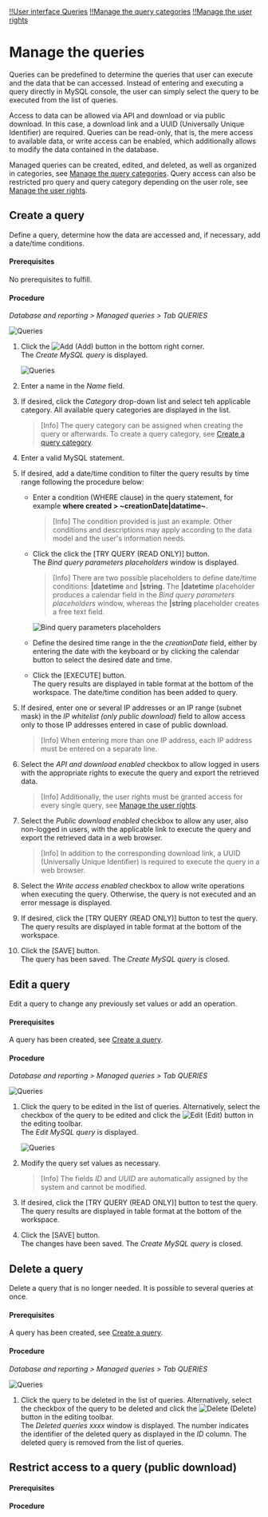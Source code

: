 [!!User interface Queries](../UserInterface/01a_Queries.md)
[!!Manage the query categories](./02_ManageQueryCategories.md)
[!!Manage the user rights](./05_ManageUserRights.md)

# Manage the queries

Queries can be predefined to determine the queries that user can execute and the data that be can accessed. Instead of entering and executing a query directly in MySQL console, the user can simply select the query to be executed from the list of queries. 

Access to data can be allowed via API and download or via public download. In this case, a download link and a UUID (Universally Unique Identifier) are required. Queries can be read-only, that is, the mere access to available data, or write access can be enabled, which additionally allows to modify the data contained in the database. 

Managed queries can be created, edited, and deleted, as well as organized in categories, see [Manage the query categories](./02_ManageQueryCategories.md). Query access can also be restricted pro query and query category depending on the user role, see [Manage the user rights](./05_ManageUserRights.md).


## Create a query

Define a query, determine how the data are accessed and, if necessary, add a date/time conditions.

#### Prerequisites 

No prerequisites to fulfill.

#### Procedure

*Database and reporting > Managed queries > Tab QUERIES*

![Queries](../../Assets/Screenshots/DatabaseAndReporting/ManagedQueries/Queries/Queries.png "[Queries]")


1. Click the ![Add](../../Assets/Icons/Plus01.png "[Add]") (Add) button in the bottom right corner.  
    The *Create MySQL query* is displayed.

    ![Queries](../../Assets/Screenshots/DatabaseAndReporting/ManagedQueries/Queries/CreateQuery.png "[Queries]")

2. Enter a name in the *Name* field.

3. If desired, click the *Category* drop-down list and select teh applicable category. All available query categories are displayed in the list. 
    > [Info] The query category can be assigned when creating the query or afterwards. To create a query category, see [Create a query category](01_ManageQueries.md#create-a-query-category).  

4. Enter a valid MySQL statement.  
    
5. If desired, add a date/time condition to filter the query    results by time range following the procedure below:
      
    - Enter a condition (WHERE clause) in the query statement, for example **where created > ~creationDate|datatime~**. 
        > [Info] The condition provided is just an example. Other conditions and descriptions may apply according to the data model and the user's information needs.

    - Click the click the [TRY QUERY (READ ONLY)] button.   
        The *Bind query parameters placeholders* window is displayed.
        > [Info] There are two possible placeholders to define date/time conditions: **|datetime** and **|string**. The **|datetime** placeholder produces a calendar field in the *Bind query parameters placeholders* window, whereas the **|string** placeholder creates a free text field.

        ![Bind query parameters placeholders](../../Assets/Screenshots/DatabaseAndReporting/ManagedQueries/Queries/BindQueryParamsPlaceholders.png "[Bind query parameters placeholders]")

    - Define the desired time range in the the *creationDate* field, either by entering the date with the keyboard or by clicking the calendar button to select the desired date and time. 

    - Click the [EXECUTE] button.   
        The query results are displayed in table format at the bottom of the workspace. The date/time condition has been added to query.

[comment]: <> (ETL use enabled vorest ignorieren, laut JS)

5. If desired, enter one or several IP addresses or an IP range (subnet mask) in the *IP whitelist (only public download)* field to allow access only to those IP addresses entered in case of public download.  
    > [Info] When entering more than one IP address, each IP address must be entered on a separate line. 

6. Select the *API and download enabled* checkbox to allow logged in users with the appropriate rights to execute the query and export the retrieved data.
    > [Info] Additionally, the user rights must be granted access for every single query, see [Manage the user rights](./05_ManageUserRights.md).

[comment]: <> (Evtl. Link updaten, wenn relevanter Unterkapitel definiert wird)

7. Select the *Public download enabled* checkbox to allow any user, also non-logged in users, with the applicable link to execute the query and export the retrieved data in a web browser. 
    > [Info] In addition to the corresponding download link, a UUID (Universally Unique Identifier) is required to execute the query in a web browser.

8. Select the *Write access enabled* checkbox to allow write operations when executing the query. Otherwise, the query is not executed and an error message is displayed.

9. If desired, click the [TRY QUERY (READ ONLY)] button to test the query.  
  The query results are displayed in table format at the bottom of the workspace.

10. Click the [SAVE] button.  
  The query has been saved. The *Create MySQL query* is closed.


## Edit a query

Edit a query to change any previously set values or add an operation.

#### Prerequisites 

A query has been created, see [Create a query](#create-a-query).

#### Procedure

*Database and reporting > Managed queries > Tab QUERIES*

![Queries](../../Assets/Screenshots/DatabaseAndReporting/ManagedQueries/Queries/Queries.png "[Queries]")


1. Click the query to be edited in the list of queries. Alternatively, select the checkbox of the query to be edited and click the ![Edit](../../Assets/Icons/Edit01.png) (Edit) button in the editing toolbar.  
    The *Edit MySQL query* is displayed.

    ![Queries](../../Assets/Screenshots/DatabaseAndReporting/ManagedQueries/Queries/EditQuery.png "[Queries]")

2. Modify the query set values as necessary.
    > [Info] The fields *ID* and *UUID* are automatically assigned by the system and cannot be modified.

3. If desired, click the [TRY QUERY (READ ONLY)] button to test the query.  
  The query results are displayed in table format at the bottom of the workspace.

4. Click the [SAVE] button.  
  The changes have been saved. The *Create MySQL query* is closed. 


## Delete a query

Delete a query that is no longer needed. It is possible to several queries at once.  

#### Prerequisites 

A query has been created, see [Create a query](#create-a-query).

#### Procedure

*Database and reporting > Managed queries > Tab QUERIES*

![Queries](../../Assets/Screenshots/DatabaseAndReporting/ManagedQueries/Queries/Queries.png "[Queries]")


1. Click the query to be deleted in the list of queries. Alternatively, select the checkbox of the query to be deleted and click the ![Delete](../../Assets/Icons/Trash03.png) (Delete) button in the editing toolbar.  
    The *Deleted queries xxxx* window is displayed. The number indicates the identifier of the deleted query as displayed in the *ID* column. The deleted query is removed from the list of queries. 



## Restrict access to a query (public download)

[comment]: <> (Vielleicht nicht nötig, s. Create a query. Evtl. löschen)

#### Prerequisites 

#### Procedure

